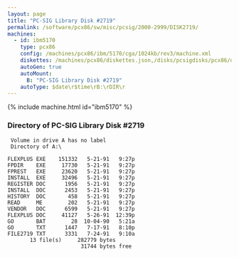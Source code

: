 ```yaml
---
layout: page
title: "PC-SIG Library Disk #2719"
permalink: /software/pcx86/sw/misc/pcsig/2000-2999/DISK2719/
machines:
  - id: ibm5170
    type: pcx86
    config: /machines/pcx86/ibm/5170/cga/1024kb/rev3/machine.xml
    diskettes: /machines/pcx86/diskettes.json,/disks/pcsigdisks/pcx86/diskettes.json
    autoGen: true
    autoMount:
      B: "PC-SIG Library Disk #2719"
    autoType: $date\r$time\rB:\rDIR\r
---
```


{% include machine.html id="ibm5170" %}

### Directory of PC-SIG Library Disk #2719

     Volume in drive A has no label
     Directory of A:\

    FLEXPLUS EXE    151332   5-21-91   9:27p
    FPDIR    EXE     17730   5-21-91   9:27p
    FPREST   EXE     23620   5-21-91   9:27p
    INSTALL  EXE     32496   5-21-91   9:27p
    REGISTER DOC      1956   5-21-91   9:27p
    INSTALL  DOC      2453   5-21-91   9:27p
    HISTORY  DOC       458   5-21-91   9:27p
    READ     ME        202   5-21-91   9:27p
    VENDOR   DOC      6599   5-21-91   9:27p
    FLEXPLUS DOC     41127   5-26-91  12:39p
    GO       BAT        28  10-04-90   5:21a
    GO       TXT      1447   7-17-91   8:10p
    FILE2719 TXT      3331   7-24-91   9:10a
           13 file(s)     282779 bytes
                           31744 bytes free
